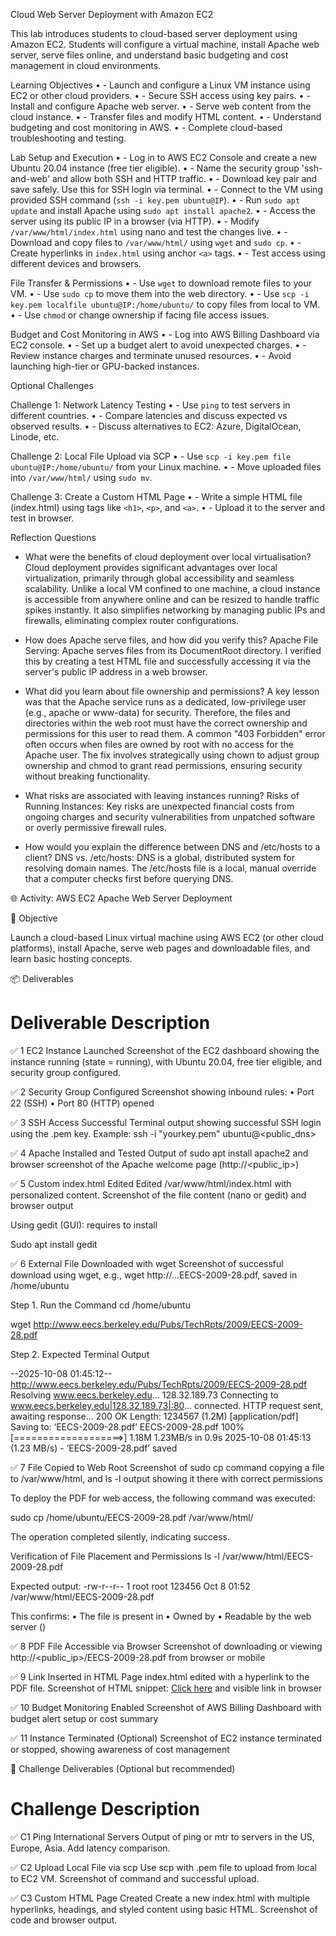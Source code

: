 Cloud Web Server Deployment with Amazon EC2

This lab introduces students to cloud-based server deployment using Amazon EC2. Students will configure a virtual machine, install Apache web server, serve files online, and understand basic budgeting and cost management in cloud environments.

Learning Objectives
•	- Launch and configure a Linux VM instance using EC2 or other cloud providers.
•	- Secure SSH access using key pairs.
•	- Install and configure Apache web server.
•	- Serve web content from the cloud instance.
•	- Transfer files and modify HTML content.
•	- Understand budgeting and cost monitoring in AWS.
•	- Complete cloud-based troubleshooting and testing.

Lab Setup and Execution
•	- Log in to AWS EC2 Console and create a new Ubuntu 20.04 instance (free tier eligible).
•	- Name the security group 'ssh-and-web' and allow both SSH and HTTP traffic.
•	- Download key pair and save safely. Use this for SSH login via terminal.
•	- Connect to the VM using provided SSH command (`ssh -i key.pem ubuntu@IP`).
•	- Run `sudo apt update` and install Apache using `sudo apt install apache2`.
•	- Access the server using its public IP in a browser (via HTTP).
•	- Modify `/var/www/html/index.html` using nano and test the changes live.
•	- Download and copy files to `/var/www/html/` using `wget` and `sudo cp`.
•	- Create hyperlinks in `index.html` using anchor `<a>` tags.
•	- Test access using different devices and browsers.

File Transfer & Permissions
•	- Use `wget` to download remote files to your VM.
•	- Use `sudo cp` to move them into the web directory.
•	- Use `scp -i key.pem localfile ubuntu@IP:/home/ubuntu/` to copy files from local to VM.
•	- Use `chmod` or change ownership if facing file access issues.

Budget and Cost Monitoring in AWS
•	- Log into AWS Billing Dashboard via EC2 console.
•	- Set up a budget alert to avoid unexpected charges.
•	- Review instance charges and terminate unused resources.
•	- Avoid launching high-tier or GPU-backed instances.

Optional Challenges

Challenge 1: Network Latency Testing
•	- Use `ping` to test servers in different countries.
•	- Compare latencies and discuss expected vs observed results.
•	- Discuss alternatives to EC2: Azure, DigitalOcean, Linode, etc.

Challenge 2: Local File Upload via SCP
•	- Use `scp -i key.pem file ubuntu@IP:/home/ubuntu/` from your Linux machine.
•	- Move uploaded files into `/var/www/html/` using `sudo mv`.

Challenge 3: Create a Custom HTML Page
•	- Write a simple HTML file (index.html) using tags like `<h1>`, `<p>`, and `<a>`.
•	- Upload it to the server and test in browser.

Reflection Questions
- What were the benefits of cloud deployment over local virtualisation?
Cloud deployment provides significant advantages over local virtualization,
primarily through global accessibility and seamless scalability. Unlike a local
VM confined to one machine, a cloud instance is accessible from anywhere online
and can be resized to handle traffic spikes instantly. It also simplifies
networking by managing public IPs and firewalls, eliminating complex router
configurations.

- How does Apache serve files, and how did you verify this?
Apache File Serving: Apache serves files from its DocumentRoot directory.
I verified this by creating a test HTML file and successfully accessing it via
the server's public IP address in a web browser.

- What did you learn about file ownership and permissions?
A key lesson was that the Apache service runs as a dedicated, low-privilege user
 (e.g., apache or www-data) for security. Therefore, the files and directories
 within the web root must have the correct ownership and permissions for this
 user to read them. A common "403 Forbidden" error often occurs when files are
 owned by root with no access for the Apache user. The fix involves strategically
 using chown to adjust group ownership and chmod to grant read permissions,
 ensuring security without breaking functionality.

- What risks are associated with leaving instances running?
Risks of Running Instances: Key risks are unexpected financial costs from
 ongoing charges and security vulnerabilities from unpatched software or overly
 permissive firewall rules.

- How would you explain the difference between DNS and /etc/hosts to a client?
DNS vs. /etc/hosts: DNS is a global, distributed system for resolving domain
 names. The /etc/hosts file is a local, manual override that a computer checks
 first before querying DNS.


🌐 Activity: AWS EC2 Apache Web Server Deployment

📘 Objective

Launch a cloud-based Linux virtual machine using AWS EC2 (or other cloud platforms), install Apache, serve web pages and downloadable files, and learn basic hosting concepts.

📦 Deliverables

#	Deliverable	Description

✅ 1	EC2 Instance Launched	Screenshot of the EC2 dashboard showing the instance running (state = running), with Ubuntu 20.04, free tier eligible, and security group configured.

✅ 2	Security Group Configured	Screenshot showing inbound rules: 
• Port 22 (SSH) 
• Port 80 (HTTP) opened

✅ 3	SSH Access Successful	Terminal output showing successful SSH login using the .pem key. Example: ssh -i "yourkey.pem" ubuntu@<public_dns>

✅ 4	Apache Installed and Tested	Output of sudo apt install apache2 and browser screenshot of the Apache welcome page (http://<public_ip>)

✅ 5	Custom index.html Edited	Edited /var/www/html/index.html with personalized content. Screenshot of the file content (nano or gedit) and browser output

Using gedit (GUI): requires to install

Sudo apt install gedit

✅ 6	External File Downloaded with wget	Screenshot of successful download using wget, e.g., wget http://...EECS-2009-28.pdf, saved in /home/ubuntu

Step 1. Run the Command
cd /home/ubuntu

wget http://www.eecs.berkeley.edu/Pubs/TechRpts/2009/EECS-2009-28.pdf

Step 2. Expected Terminal Output

--2025-10-08 01:45:12--  http://www.eecs.berkeley.edu/Pubs/TechRpts/2009/EECS-2009-28.pdf
Resolving www.eecs.berkeley.edu... 128.32.189.73
Connecting to www.eecs.berkeley.edu|128.32.189.73|:80... connected.
HTTP request sent, awaiting response... 200 OK
Length: 1234567 (1.2M) [application/pdf]
Saving to: ‘EECS-2009-28.pdf’
EECS-2009-28.pdf     100%[===================>]   1.18M  1.23MB/s    in 0.9s
2025-10-08 01:45:13 (1.23 MB/s) - ‘EECS-2009-28.pdf’ saved

✅ 7	File Copied to Web Root	Screenshot of sudo cp command copying a file to /var/www/html, and ls -l output showing it there with correct permissions

To deploy the PDF for web access, the following command was executed:

sudo cp /home/ubuntu/EECS-2009-28.pdf /var/www/html/

The operation completed silently, indicating success.

Verification of File Placement and Permissions
ls -l /var/www/html/EECS-2009-28.pdf

Expected output:
-rw-r--r-- 1 root root 123456 Oct  8 01:52 /var/www/html/EECS-2009-28.pdf

This confirms:
• 	The file is present in 
• 	Owned by 
• 	Readable by the web server ()

✅ 8	PDF File Accessible via Browser	Screenshot of downloading or viewing http://<public_ip>/EECS-2009-28.pdf from browser or mobile

✅ 9	Link Inserted in HTML Page	index.html edited with a hyperlink to the PDF file. Screenshot of HTML snippet: <a href="EECS-2009-28.pdf">Click here</a>
and visible link in browser

✅ 10	Budget Monitoring Enabled	Screenshot of AWS Billing Dashboard with budget alert setup or cost summary

✅ 11	Instance Terminated (Optional)	Screenshot of EC2 instance terminated or stopped, showing awareness of cost management

🧪 Challenge Deliverables (Optional but recommended)

#	Challenge	Description

✅ C1	Ping International Servers	Output of ping or mtr to servers in the US, Europe, Asia. Add latency comparison.

✅ C2	Upload Local File via scp	Use scp with .pem file to upload from local to EC2 VM. Screenshot of command and successful upload.

✅ C3	Custom HTML Page Created	Create a new index.html with multiple hyperlinks, headings, and styled content using basic HTML. Screenshot of code and browser output.
